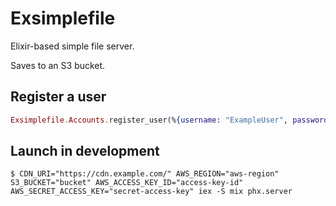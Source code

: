 # Exsimplefile

Elixir-based simple file server.

Saves to an S3 bucket.

## Register a user

```elixir
Exsimplefile.Accounts.register_user(%{username: "ExampleUser", password: "test_password"})
```

## Launch in development

```shell
$ CDN_URI="https://cdn.example.com/" AWS_REGION="aws-region" S3_BUCKET="bucket" AWS_ACCESS_KEY_ID="access-key-id" AWS_SECRET_ACCESS_KEY="secret-access-key" iex -S mix phx.server